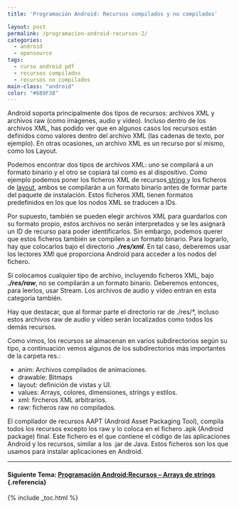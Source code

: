```yaml
---
title: 'Programación Android: Recursos compilados y no compilados'

layout: post
permalink: /programacion-android-recursos-2/
categories:
  - android
  - opensource
tags:
  - curso android pdf
  - recursos compilados
  - recursos no compilados
main-class: "android"
color: "#689F38"
---
```

<div class="icodroid">
</div>

Android soporta principalmente dos tipos de recursos: archivos XML y archivos raw (como imágenes, audio y vídeo). Incluso dentro de los archivos XML, has podido ver que en algunos casos los recursos están definidos como valores dentro del archivo XML (las cadenas de texto, por ejemplo). En otras ocasiones, un archivo XML es un recurso por sí mismo, como los Layout.

Podemos encontrar dos tipos de archivos XML: uno se compilará a un formato binario y el otro se copiará tal como es al dispositivo. Como ejemplo podemos poner los ficheros XML de recursos[ string ][1]y los ficheros de [layout][2], ambos se compilarán a un formato binario antes de formar parte del paquete de instalación. Estos ficheros XML tienen formatos predefinidos en los que los nodos XML se traducen a IDs.


<!--ad-->

Por supuesto, también se pueden elegir archivos XML para guardarlos con su formato propio, estos archivos no serán interpretados y se les asignará un ID de recurso para poder identificarlos. Sin embargo, podemos querer que estos ficheros también se compilen a un formato binario. Para lograrlo, hay que colocarlos bajo el directorio ***./res/xml***. En tal caso, deberemos usar los lectores XMl que proporciona Android para acceder a los nodos del fichero.

Si colocamos cualquier tipo de archivo, incluyendo ficheros XML, bajo ***./res/raw***, no se compilarán a un formato binario. Deberemos entonces, para leerlos, usar Stream. Los archivos de audio y vídeo entran en esta categoría también.

<p class="alert">
  Hay que destacar, que al formar parte el directorio rar de ./res/*, incluso estos archivos raw de audio y vídeo serán localizados como todos los demás recursos.
</p>

Como vimos, los recursos se almacenan en varios subdirectorios según su tipo, a continuación vemos algunos de los subdirectorios más importantes de la carpeta res.:

  * anim: Archivos compilados de animaciones.
  * drawable: Bitmaps
  * layout: definición de vistas y UI.
  * values: Arrays, colores, dimensiones, strings y estilos.
  * xml: fircheros XML arbitrarios.
  * raw: ficheros raw no compilados.

El compilador de recursos AAPT (Android Asset Packaging Tool), compila todos los recursos excepto los raw y lo coloca en el fichero .apk (Android package) final. Este fichero es el que contiene el código de las aplicaciones Android y los recursos, similar a los .jar de Java. Estos ficheros son los que usamos para instalar aplicaciones en Android.

* * *

#### Siguiente Tema: [Programación Android:Recursos &#8211; Arrays de strings][3] {.referencia}

 [1]: /programacion-android-recursos-strings
 [2]: /programacion-android-recursos-layout
 [3]: /programacion-android-recursos-arrays-de/


{% include _toc.html %}
